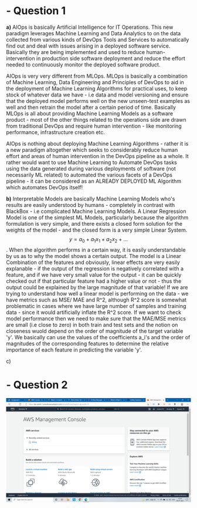 # - Question 1
**a)** AIOps is basically Artificial Intelligence for IT Operations. This new paradigm leverages Machine Learning and Data Analytics to on the data collected from various kinds of DevOps Tools and Services to automatically find out and deal with issues arising in a deployed software service. Basically they are being implemented and used to reduce human-intervention in production side software deployment and reduce the effort needed to continuously monitor the deployed software product.

AIOps is very very different from MLOps. MLOps is basically a combination of Machine Learning, Data Engineering and Principles of DevOps to aid in the deployment of Machine Learning Algorithms for practical uses, to keep stock of whatever data we have - i.e data and model versioning and ensure that the deployed model performs well on the new unseen-test examples as well and then retrain the model after a certain period of time. Basically MLOps is all about providing Machine Learning Models as a software product - most of the other things related to the operations side are drawn from traditional DevOps and require human intervention - like monitoring performance, infrastructure creation etc.

AIOps is nothing about deploying Machine Learning Algorithms - rather it is a new paradigm altogether which seeks to considerably reduce human effort and areas of human intervention in the DevOps pipeline as a whole. It rather would want to use Machine Learning to Automate DevOps tasks using the data generated during various deployments of software (not necessarily ML related) to automated the various facets of a DevOps pipeline - it can be considered as an ALREADY DEPLOYED ML Algorithm which automates DevOps itself!  


**b)** Interpretable Models are basically Machine Learning Models who's results are easily understood by humans - completely in contrast with BlackBox - i.e complicated Machine Learning Models. A Linear Regression Model is one of the simplest ML Models, particularly because the algorithm formulation is very simple, and there exists a closed form solution for the weights of the model - and the closed form is a very simple Linear System. 
$$y = a_0 + a_1x_1 + a_2x_2 +...$$. When the algorithm performs in a certain way, it is easily understandable by us as to why the model shows a certain output. The model is a Linear Combination of the features and obviously, linear effects are very easily explanable - if the output of the regression is negatively correlated with a feature, and if we have very small value for the output - it can be quickly checked out if that particular feature had a higher value or not - thus the output could be explained by the large magnitude of that variable! If we are trying to understand how well a linear model is performing on the data - we have metrics such as MSE/ MAE and R^2, although R^2 score is somewhat problematic in cases where we have large number of samples and training data - since it would artificially inflate the R^2 score. If we want to check model performance then we need to make sure that the MAE/MSE metrics are small (i.e close to zero) in both train and test sets and the notion on closeness wuold depend on the order of magnitude of the target variable 'y'. We basically can use the values of the coefficients a_i's and the order of magnitudes of the corresponding features to determine the relative importance of each feature in predicting the variable 'y'.


c)

# - Question 2
<p align="center">
  <img width="1500" src="aws_console.PNG">
</p>
